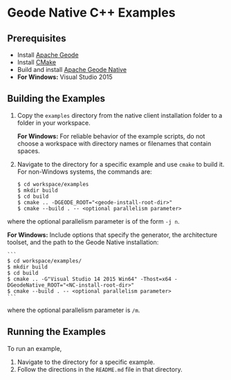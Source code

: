 # Geode Native C++ Examples

## Prerequisites
* Install [Apache Geode](https://geode.apache.org)
* Install [CMake](https://cmake.org/download/)
* Build and install [Apache Geode Native](https://github.com/apache/geode-native)
* **For Windows:** Visual Studio 2015

## Building the Examples

1. Copy the `examples` directory from the native client installation folder to a folder in your workspace.

   **For Windows:** For reliable behavior of the example scripts, do not choose a workspace with directory names or filenames that contain spaces.

1. Navigate to the directory for a specific example and use `cmake` to build it. For non-Windows systems, the commands are:

    ```
    $ cd workspace/examples
    $ mkdir build
    $ cd build
    $ cmake .. -DGEODE_ROOT="<geode-install-root-dir>"
    $ cmake --build . -- <optional parallelism parameter>
    ```
  where the optional parallelism parameter is of the form `-j n`.
  
   **For Windows:** Include options that specify the generator, the architecture toolset, and the path to the Geode Native installation:

    ```
    $ cd workspace/examples/
    $ mkdir build
    $ cd build
    $ cmake .. -G"Visual Studio 14 2015 Win64" -Thost=x64 -DGeodeNative_ROOT="<NC-install-root-dir>"
    $ cmake --build . -- <optional parallelism parameter>
    ```
  where the optional parallelism parameter is `/m`.

## Running the Examples
To run an example,

1. Navigate to the directory for a specific example.
2. Follow the directions in the `README.md` file in that directory.

